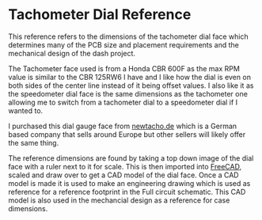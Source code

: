 # Tachometer Dial Reference

This reference refers to the dimensions of the tachometer dial face which determines many of the PCB size and placement requirements and the mechanical design of the dash project.

The Tachometer face used is from a Honda CBR 600F as the max RPM value is similar to the CBR 125RW6 I have and I like how the dial is even on both sides of the center line instead of it being offset values. I also like it as the speedometer dial face is the same dimensions as the tachometer one allowing me to switch from a tachometer dial to a speedometer dial if I wanted to.

I purchased this dial gauge face from [newtacho.de](https://www.newtacho.de/shop/honda-en/speedometer-dials-gauge-honda-cbf-600/?lang=en) which is a German based company that sells around Europe but other sellers will likely offer the same thing.

The reference dimensions are found by taking a top down image of the dial face with a ruler next to it for scale. This is then imported into [FreeCAD](https://www.freecad.org/), scaled and draw over to get a CAD model of the dial face. Once a CAD model is made it is used to make an engineering drawing which is used as reference for a reference footprint in the Full circuit schematic. This CAD model is also used in the mechancial design as a reference for case dimensions.
